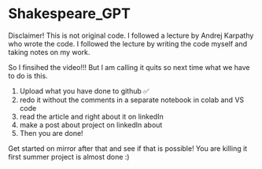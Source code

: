 # Shakespeare_GPT
Disclaimer! This is not original code. I followed a lecture by Andrej Karpathy who wrote the code. I followed the lecture by writing the code myself and taking notes on my work. 

So I finsihed the video!!! But I am calling it quits so next time what we have to do is this.

1.   Upload what you have done to github ✅
2.   redo it without the comments in a separate notebook in colab and VS code
3. read the article and right about it on linkedIn
4. make a post about project on linkedIn about
5. Then you are done!


Get started on mirror after that and see if that is possible! You are killing it first summer project is almost done :)
